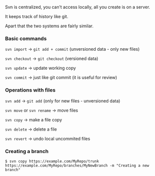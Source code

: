 Svn is centralized, you can't access locally, all you create is on a server.

It keeps track of history like git.

Apart that the two systems are fairly similar.

### Basic commands

`svn import` -> `git add + commit` (unversioned data - only new files)

`svn checkout` -> `git checkout` (versioned data)

`svn update` -> update working copy

`svn commit` -> just like git commit (it is useful for review)

### Operations with files

`svn add` -> `git add` (only for new files - unversioned data)

`svn move` or `svn rename` -> move files

`svn copy` -> make a file copy

`svn delete` -> delete a file

`svn revert` -> undo local uncommited files

### Creating a branch
`$ svn copy https://example.com/MyRepo/trunk https://example.com/MyRepo/branches/MyNewBranch -m "Creating a new branch"`
